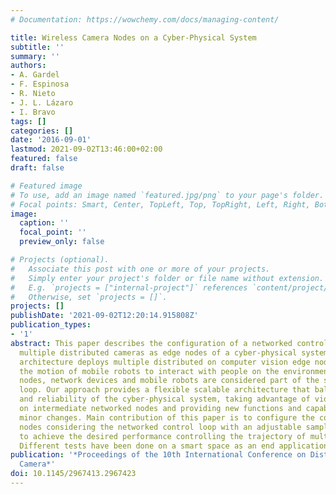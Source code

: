 ```yaml
---
# Documentation: https://wowchemy.com/docs/managing-content/

title: Wireless Camera Nodes on a Cyber-Physical System
subtitle: ''
summary: ''
authors:
- A. Gardel
- F. Espinosa
- R. Nieto
- J. L. Lázaro
- I. Bravo
tags: []
categories: []
date: '2016-09-01'
lastmod: 2021-09-02T13:46:00+02:00
featured: false
draft: false

# Featured image
# To use, add an image named `featured.jpg/png` to your page's folder.
# Focal points: Smart, Center, TopLeft, Top, TopRight, Left, Right, BottomLeft, Bottom, BottomRight.
image:
  caption: ''
  focal_point: ''
  preview_only: false

# Projects (optional).
#   Associate this post with one or more of your projects.
#   Simply enter your project's folder or file name without extension.
#   E.g. `projects = ["internal-project"]` references `content/project/deep-learning/index.md`.
#   Otherwise, set `projects = []`.
projects: []
publishDate: '2021-09-02T12:20:14.915808Z'
publication_types:
- '1'
abstract: This paper describes the configuration of a networked control system with
  multiple distributed cameras as edge nodes of a cyber-physical system. The proposed
  architecture deploys multiple distributed on computer vision edge nodes capturing
  the motion of mobile robots to interact with people on the environment. The camera
  nodes, network devices and mobile robots are considered part of the same control
  loop. Our approach provides a flexible scalable architecture that balances accuracy
  and reliability of the cyber-physical system, taking advantage of video processing
  on intermediate networked nodes and providing new functions and capabilities with
  minor changes. Main contribution of this paper is to configure the computer vision
  nodes considering the networked control loop with an adjustable sampling period
  to achieve the desired performance controlling the trajectory of multiple robots.
  Different tests have been done on a smart space as an end application framework.
publication: '*Proceedings of the 10th International Conference on Distributed Smart
  Camera*'
doi: 10.1145/2967413.2967423
---
```

